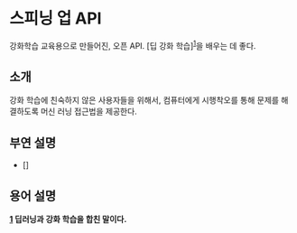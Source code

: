 # 스피닝 업 API
강화학습 교육용으로 만들어진, 오픈 API. [딥 강화 학습]<sup id=a1>[1](#b1)</sup>을 배우는 데 좋다.

 
## 소개
강화 학습에 친숙하지 않은 사용자들을 위해서, 컴퓨터에게 시행착오를 통해 문제를 해결하도록 머신 러닝 접근법을 제공한다.  

## 부연 설명
 - []
 
 
 
 
 
 
 ## 용어 설명
 <b id="b1">[1](#a1) 딥러닝과 강화 학습을 합친 말이다.
 
